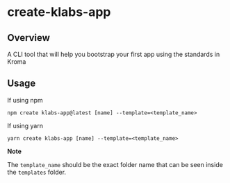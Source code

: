 # create-klabs-app

## Overview
A CLI tool that will help you bootstrap your first app using the standards in Kroma

## Usage

If using npm
```
npm create klabs-app@latest [name] --template=<template_name>
```

If using yarn
```
yarn create klabs-app [name] --template=<template_name>
```

**Note**

The `template_name` should be the exact folder name that can be seen inside the `templates` folder.